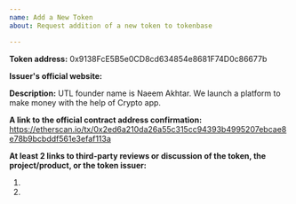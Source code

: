 ```yaml
---
name: Add a New Token
about: Request addition of a new token to tokenbase

---
```


<!-- 
This is a request to add a new token to tokenbase.

PLEASE READ THE FOLLOWING CAREFULLY:
* FOLLOW the template below to request token addition.
* READ the comments (in <!-- _comment text_ ——>) carefully to understand what information is needed.
* Put your answers below the field and the comment.
* Do not include additional information in your initial request.
* If you cannot fulfill one of the requirements, state that clearly, and we will try to help you figure it out.

FAQ: https://www.reddit.com/r/ForkDelta/comments/7tntnz/how_to_get_an_erc20_token_listed_on_forkdelta/

Got questions? Join 
* Discord chat: https://discord.gg/mMnRq7m 
* or Telegram chat: https://t.me/ForkDeltaChat
-->

**Token address:** 0x9138FcE5B5e0CD8cd634854e8681F74D0c86677b 


**Issuer's official website:**


**Description:** UTL founder name is Naeem Akhtar. We launch a platform to make money with the help of Crypto app.


**A link to the official contract address confirmation:** https://etherscan.io/tx/0x2ed6a210da26a55c315cc94393b4995207ebcae8e78b9bcbddf561e3efaf113a


**At least 2 links to third-party reviews or discussion of the token, the project/product, or the token issuer:**
<!--
Reviews must include review of project vision, team, milestones, or existing product.

Links should be of at least two distinct kinds, including, but is not limited to: articles in the media, independent blog posts, ICO reviews, third party reporting on established company partnerships, specific comments in BitcoinTalk threads.
Note:
* We are looking for substance in reviews. BitcoinTalk announcements and ICO aggregator pages are NOT an acceptable source. Reviews like "Interesting project, good luck", "to the moon" are NOT acceptable.
* Project's social media channels (Reddit, Twitter, Facebook, Telegram and others) are not acceptable.
-->
1. 
2.
